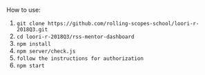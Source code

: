 How to use:

1. `git clone https://github.com/rolling-scopes-school/loori-r-2018Q3.git`
2. `cd loori-r-2018Q3/rss-mentor-dashboard`
3. `npm install`
4. `npm server/check.js`
5. `follow the instructions for authorization`
6. `npm start`
